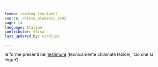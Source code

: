 ```yaml
---

lemma: reading (variant)
source: chiesa_elementi_2002
page: 14
language: Italian
contributor: elisa
last_updated_by: caroline

---
```


le forme presenti nei [testimoni](witness.html) (tecnicamente chiamate lezioni, ‘ciò che si legge’).
